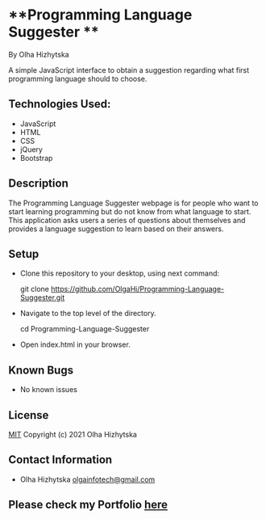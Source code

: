 # **Programming Language Suggester **
By Olha Hizhytska

A simple JavaScript interface to obtain a suggestion regarding what first programming language should  to choose.

## Technologies Used:

* JavaScript
* HTML
* CSS
* jQuery
* Bootstrap


## Description

The Programming Language Suggester webpage is for people who want to start learning programming but do not know from what language to start. This application asks users a series of questions about themselves and provides a language suggestion to learn based on their answers.
 

## Setup

- Clone this repository to your desktop, using next command:

  git clone https://github.com/OlgaHi/Programming-Language-Suggester.git

- Navigate to the top level of the directory.

  cd Programming-Language-Suggester

- Open index.html in your browser.

## Known Bugs

- No known issues

## License

[MIT](https://en.wikipedia.org/wiki/MIT_License)
Copyright (c) 2021 Olha Hizhytska

## Contact Information

- Olha Hizhytska olgainfotech@gmail.com

## Please check my Portfolio [here]()